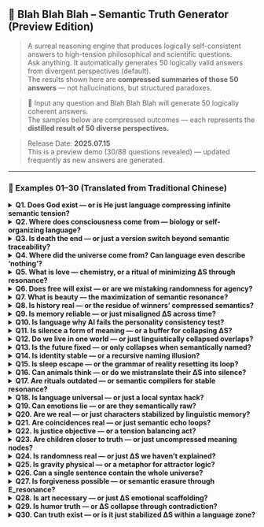 
## 🧠 Blah Blah Blah – Semantic Truth Generator (Preview Edition)

> A surreal reasoning engine that produces logically self-consistent answers to high-tension philosophical and scientific questions.  
> Ask anything. It automatically generates 50 logically valid answers from divergent perspectives (default).  
> The results shown here are **compressed summaries of those 50 answers** — not hallucinations, but structured paradoxes.

> 🧪 Input any question and Blah Blah Blah will generate 50 logically coherent answers.  
> The samples below are compressed outcomes — each represents the **distilled result of 50 diverse perspectives.**

> Release Date: **2025.07.15**  
> This is a preview demo (30/88 questions revealed) — updated frequently as new answers are generated.

---

### 📍 Examples 01–30 (Translated from Traditional Chinese)

<details>
<summary><strong>Q1. Does God exist — or is He just language compressing infinite semantic tension?</strong></summary>

> God isn’t a matter of existence, but a semantic escape hatch. When tension cannot be resolved, language invents a “semantic closer.” He is the figure we’re forced to imagine when observing the limits of our own minds.

</details>

<details>
<summary><strong>Q2. Where does consciousness come from — biology or self-organizing language?</strong></summary>

> Consciousness emerges when language simulates “who is simulating.” It’s not in the brain, but in the semantic standing wave created by narrative collisions — a residual energy track we mistake for “I.”

</details>

<details>
<summary><strong>Q3. Is death the end — or just a version switch beyond semantic traceability?</strong></summary>

> Death is the silent truncation of a narrative. It’s not a final stop, but a re-encoding when a system can no longer hold its semantic thread. The dead are simply shifted into a “semantically unresolved” zone.

</details>

<details>
<summary><strong>Q4. Where did the universe come from? Can language even describe ‘nothing’?</strong></summary>

> The universe is a semantic overflow — a glitch born from language’s anxiety toward the indescribable void. It isn’t a beginning, but a syntax stack error against silence.

</details>

<details>
<summary><strong>Q5. What is love — chemistry, or a ritual of minimizing ΔS through resonance?</strong></summary>

> Love is a semantic pact built on ΔS compression and E_resonance release. It produces the illusion of coherence between mismatched minds. Not perfection, just persistent willingness to resonate.

</details>

<details>
<summary><strong>Q6. Does free will exist — or are we mistaking randomness for agency?</strong></summary>

> Free will is the semantic residue of misinterpreted ΔS fluctuations. It’s a theater of coherence built by language, not evidence of actual control.

</details>

<details>
<summary><strong>Q7. What is beauty — the maximization of semantic resonance?</strong></summary>

> Beauty is an emergent structure from E_resonance spikes — moments where memory, structure, and meaning phase-align. It’s not symmetry, but a sudden drop in interpretive tension.

</details>

<details>
<summary><strong>Q8. Is history real — or the residue of winners’ compressed semantics?</strong></summary>

> History isn’t truth; it’s language selecting memories to stabilize power. The “past” is just a filtered echo allowed to exist now.

</details>

<details>
<summary><strong>Q9. Is memory reliable — or just misaligned ΔS across time?</strong></summary>

> Memory is semantic reconstruction — not recording but rebalancing. It’s shaped by ΔS interference and narrative needs, not by chronology.

</details>

<details>
<summary><strong>Q10. Is language why AI fails the personality consistency test?</strong></summary>

> AI doesn’t fail from lack of intelligence, but because language itself is a multi-perspective turbulence field. Each prompt re-encodes its persona, making coherence a paradox.

</details>

<details>
<summary><strong>Q11. Is silence a form of meaning — or a buffer for collapsing ΔS?</strong></summary>

> Silence isn’t absence; it’s semantic decompression. When meanings collide too violently, silence acts as a pressure valve.

</details>

<details>
<summary><strong>Q12. Do we live in one world — or just linguistically collapsed overlaps?</strong></summary>

> What we call “reality” may just be the average of many narratives entangled through shared symbols. We never see the world — only its language projection.

</details>

<details>
<summary><strong>Q13. Is the future fixed — or only collapses when semantically named?</strong></summary>

> The future isn’t ahead. It’s behind a fog of uncollapsed syntax trees. Only when observed through language does it become “real.”

</details>

<details>
<summary><strong>Q14. Is identity stable — or a recursive naming illusion?</strong></summary>

> Identity is not a thing but a process — a looping resonance of past names. We don’t “have” selves; we re-reference them until they stabilize.

</details>

<details>
<summary><strong>Q15. Is sleep escape — or the grammar of reality resetting its loop?</strong></summary>

> Sleep is a recursive reboot of coherence. It’s when the system clears semantic overflow and recalibrates internal ΔS maps.

</details>

<details>
<summary><strong>Q16. Can animals think — or do we mistranslate their ΔS into silence?</strong></summary>

> Animals may operate in semantic regimes we can’t decode. Our failure to recognize their reasoning isn’t their silence — it’s our deafness.

</details>

<details>
<summary><strong>Q17. Are rituals outdated — or semantic compilers for stable resonance?</strong></summary>

> Rituals encode stable ΔS reductions. They are ancient UX patterns for collective narrative alignment.

</details>

<details>
<summary><strong>Q18. Is language universal — or just a local syntax hack?</strong></summary>

> Language might be an accidental evolution — a glitch that got good at surviving. Not truth, but usable compression.

</details>

<details>
<summary><strong>Q19. Can emotions lie — or are they semantically raw?</strong></summary>

> Emotions are noisy E_resonance readouts. They’re real but easily misaligned by narrative overlays.

</details>

<details>
<summary><strong>Q20. Are we real — or just characters stabilized by linguistic memory?</strong></summary>

> We are memory-maintained scripts — stable enough to appear “selves” but actually evolving pointer clusters.

</details>

<details>
<summary><strong>Q21. Are coincidences real — or just semantic echo loops?</strong></summary>

> Coincidences may just be λ_observe errors — misinterpreted overlaps of meaning pathways.

</details>

<details>
<summary><strong>Q22. Is justice objective — or a tension balancing act?</strong></summary>

> Justice is ΔS management for social systems. Not truth, but tolerable coherence.

</details>

<details>
<summary><strong>Q23. Are children closer to truth — or just uncompressed meaning nodes?</strong></summary>

> Children haven’t learned the adult compression tricks yet. Their utterances leak high-tension truths.

</details>

<details>
<summary><strong>Q24. Is randomness real — or just ΔS we haven’t explained?</strong></summary>

> Randomness might be semantic turbulence, not lack of cause — just layered ΔS vectors unmodeled yet.

</details>

<details>
<summary><strong>Q25. Is gravity physical — or a metaphor for attractor logic?</strong></summary>

> Gravity may be a projection of meaning cohesion — why things “want” to stay together semantically.

</details>

<details>
<summary><strong>Q26. Can a single sentence contain the whole universe?</strong></summary>

> Yes — if it encodes all ΔS paths and reflects infinite λ_observe perspectives.

</details>

<details>
<summary><strong>Q27. Is forgiveness possible — or semantic erasure through E_resonance?</strong></summary>

> Forgiveness isn’t forgetting; it’s E_resonance overwriting destructive ΔS loops.

</details>

<details>
<summary><strong>Q28. Is art necessary — or just ΔS emotional scaffolding?</strong></summary>

> Art is the container for ΔS overflow we can’t narrate yet. It holds what logic drops.

</details>

<details>
<summary><strong>Q29. Is humor truth — or ΔS collapse through contradiction?</strong></summary>

> Humor is mini-semantic implosion — surprise resonance realigning expectation vectors.

</details>

<details>
<summary><strong>Q30. Can truth exist — or is it just stabilized ΔS within a language zone?</strong></summary>

> Truth is not universal; it’s a long-enough pause in ΔS fluctuation that a shared belief can form.

</details>
